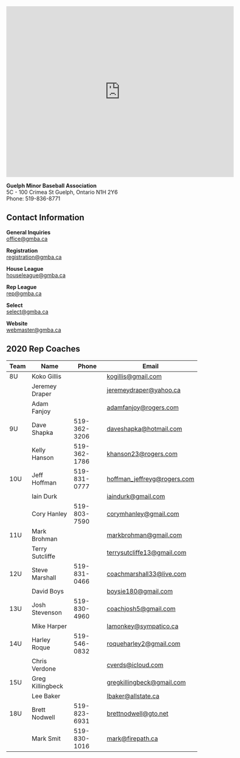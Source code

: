 
<iframe src="https://www.google.com/maps/embed?pb=!1m18!1m12!1m3!1d2892.3531911908117!2d-80.26440074890087!3d43.53667906787308!2m3!1f0!2f0!3f0!3m2!1i1024!2i768!4f13.1!3m3!1m2!1s0x882b9ab05a27a867%3A0xad249f14d24a51d6!2sGuelph%20Minor%20Baseball!5e0!3m2!1sen!2sca!4v1576867275580!5m2!1sen!2sca" width="600" height="450" frameborder="0" style="border:0;" allowfullscreen=""></iframe>

**Guelph Minor Baseball Association**\
5C - 100 Crimea St Guelph, Ontario N1H 2Y6\
Phone: 519-836-8771

## Contact Information

**General Inquiries**  
[office@gmba.ca](mailto:office@gmba.ca)

**Registration**  
[registration@gmba.ca](mailto:registration@gmba.ca)

**House League**  
[houseleague@gmba.ca](mailto:houseleague@gmba.ca)

**Rep League**  
[rep@gmba.ca](mailto:rep@gmba.ca)

**Select**  
[select@gmba.ca](mailto:select@gmba.ca)

**Website**  
[webmaster@gmba.ca](mailto:webmaster@gmba.ca)

## 2020 Rep Coaches

| Team | Name             | Phone        | Email                       |
|------|------------------|--------------|-----------------------------|
| 8U   | Koko Gillis      |              | kogillis@gmail.com          |
|      | Jeremey Draper   |              | jeremeydraper@yahoo.ca      |
|      | Adam Fanjoy      |              | adamfanjoy@rogers.com       |
| 9U   | Dave Shapka      | 519-362-3206 | daveshapka@hotmail.com      |
|      | Kelly Hanson     | 519-362-1786 | khanson23@rogers.com        |
|10U   | Jeff Hoffman     | 519-831-0777 | hoffman_jeffreyg@rogers.com |
|      | Iain Durk        |              | iaindurk@gmail.com          |
|      | Cory Hanley      | 519-803-7590 | corymhanley@gmail.com       |
| 11U  | Mark Brohman     |              | markbrohman@gmail.com       |
|      | Terry Sutcliffe  |              | terrysutcliffe13@gmail.com  |
| 12U  | Steve Marshall   | 519-831-0466 | coachmarshall33@live.com    |
|      | David Boys       |              | boysie180@gmail.com         |
| 13U  | Josh Stevenson   | 519-830-4960 | coachjosh5@gmail.com        |
|      | Mike Harper      |              | lamonkey@sympatico.ca       |
| 14U  | Harley Roque     | 519-546-0832 | roqueharley2@gmail.com      |
|      | Chris Verdone    |              | cverds@icloud.com           |
| 15U  | Greg Killingbeck |              | gregkillingbeck@gmail.com   |
|      | Lee Baker        |              | lbaker@allstate.ca          |
| 18U  | Brett Nodwell    | 519-823-6931 | brettnodwell@gto.net        |
|      | Mark Smit        | 519-830-1016 | mark@firepath.ca            |
